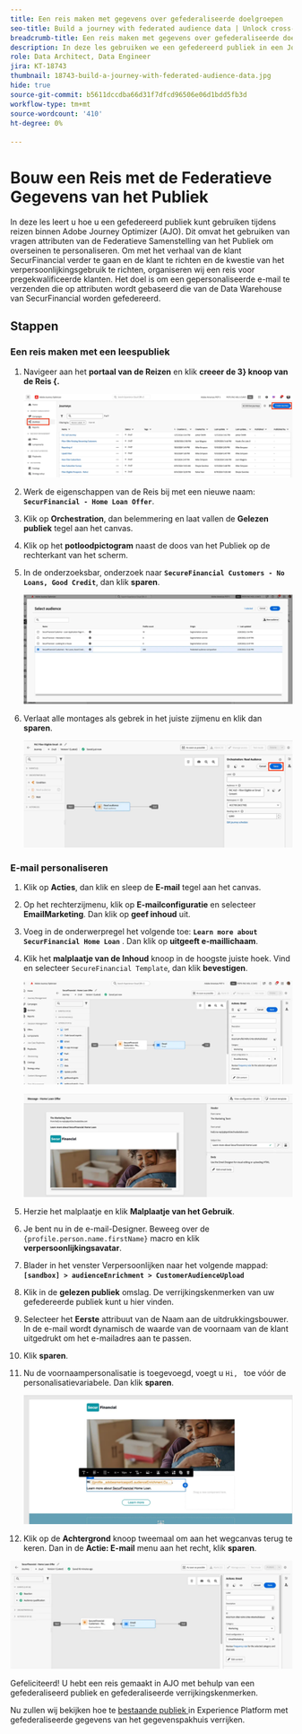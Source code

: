 ```yaml
---
title: Een reis maken met gegevens over gefederaliseerde doelgroepen
seo-title: Build a journey with federated audience data | Unlock cross-channel insights with Federated Audience Composition
breadcrumb-title: Een reis maken met gegevens over gefederaliseerde doelgroepen
description: In deze les gebruiken we een gefedereerd publiek in een Journey Optimizer-reis.
role: Data Architect, Data Engineer
jira: KT-18743
thumbnail: 18743-build-a-journey-with-federated-audience-data.jpg
hide: true
source-git-commit: b5611dccdba66d31f7dfcd96506e06d1bdd5fb3d
workflow-type: tm+mt
source-wordcount: '410'
ht-degree: 0%

---
```



# Bouw een Reis met de Federatieve Gegevens van het Publiek

In deze les leert u hoe u een gefedereerd publiek kunt gebruiken tijdens reizen binnen Adobe Journey Optimizer (AJO). Dit omvat het gebruiken van vragen attributen van de Federatieve Samenstelling van het Publiek om overseinen te personaliseren. Om met het verhaal van de klant SecurFinancial verder te gaan en de klant te richten en de kwestie van het verpersoonlijkingsgebruik te richten, organiseren wij een reis voor pregekwalificeerde klanten. Het doel is om een gepersonaliseerde e-mail te verzenden die op attributen wordt gebaseerd die van de Data Warehouse van SecurFinancial worden gefedereerd.

## Stappen

### Een reis maken met een leespubliek

1. Navigeer aan het **portaal van de Reizen** en klik **creeer de 3&rbrace; knoop van de Reis &lbrace;.**

   ![ creeer-a-reis ](assets/create-journey.png)

2. Werk de eigenschappen van de Reis bij met een nieuwe naam: **`SecurFinancial - Home Loan Offer`**.

3. Klik op **Orchestration**, dan belemmering en laat vallen de **Gelezen publiek** tegel aan het canvas.

4. Klik op het **potloodpictogram** naast de doos van het Publiek op de rechterkant van het scherm.

5. In de onderzoeksbar, onderzoek naar **`SecureFinancial Customers - No Loans, Good Credit`**, dan klik **sparen**.

   ![ creeer-a-reis ](assets/select-audience.png)

6. Verlaat alle montages als gebrek in het juiste zijmenu en klik dan **sparen**.

   ![ sparen-publiek-montages ](assets/save-audience-settings.png)

### E-mail personaliseren

1. Klik op **Acties**, dan klik en sleep de **E-mail** tegel aan het canvas.

2. Op het rechterzijmenu, klik op **E-mailconfiguratie** en selecteer **EmailMarketing**. Dan klik op **geef inhoud** uit.

3. Voeg in de onderwerpregel het volgende toe: **`Learn more about SecurFinancial Home Loan`** . Dan klik op **uitgeeft e-maillichaam**.

4. Klik het **malplaatje van de Inhoud** knoop in de hoogste juiste hoek. Vind en selecteer `SecureFinancial Template`, dan klik **bevestigen**.

   ![ reis-e-mail-config ](assets/journey-email-config.png)

   ![ reis-e-mail-bevestig ](assets/journey-email-confirm.png)

5. Herzie het malplaatje en klik **Malplaatje van het Gebruik**.

6. Je bent nu in de e-mail-Designer. Beweeg over de `{profile.person.name.firstName}` macro en klik **verpersoonlijkingsavatar**.

7. Blader in het venster Verpersoonlijken naar het volgende mappad: **`[sandbox] > audienceEnrichment > CustomerAudienceUpload`**

8. Klik in de **gelezen publiek** omslag. De verrijkingskenmerken van uw gefedereerde publiek kunt u hier vinden.

9. Selecteer het **Eerste** attribuut van de Naam aan de uitdrukkingsbouwer. In de e-mail wordt dynamisch de waarde van de voornaam van de klant uitgedrukt om het e-mailadres aan te passen.

10. Klik **sparen**.

11. Nu de voornaampersonalisatie is toegevoegd, voegt u `Hi, ` toe vóór de personalisatievariabele. Dan klik **sparen**.

    ![ reis-e-mail-sparen ](assets/journey-email-save.png)

12. Klik op de **Achtergrond** knoop tweemaal om aan het wegcanvas terug te keren. Dan in de **Actie: E-mail** menu aan het recht, klik **sparen**.

   ![ sparen-definitief-reis ](assets/save-final-journey.png)

Gefeliciteerd! U hebt een reis gemaakt in AJO met behulp van een gefederaliseerd publiek en gefederaliseerde verrijkingskenmerken.

Nu zullen wij bekijken hoe te [ bestaande publiek ](audience-enrichment-demo.md) in Experience Platform met gefederaliseerde gegevens van het gegevenspakhuis verrijken.
